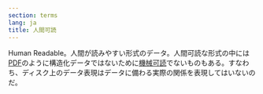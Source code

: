 ```yaml
---
section: terms
lang: ja
title: 人間可読
---
```


Human Readable。人間が読みやすい形式のデータ。人間可読な形式の中には[PDF](../pdf/)のように構造化データではないために[機械可読](../machine-readable/)でないものもある。すなわち、ディスク上のデータ表現はデータに備わる実際の関係を表現してはいないのだ。
